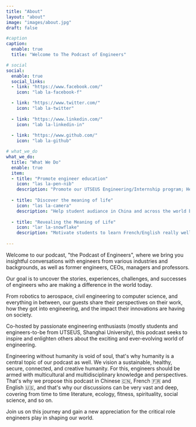 ```yaml
---
title: "About"
layout: "about"
image: "images/about.jpg"
draft: false

#caption
caption:
  enable: true
  title: "Welcome to The Podcast of Engineers"

# social
social:
  enable: true
  social_links:
  - link: "https://www.facebook.com/"
    icon: "lab la-facebook-f"

  - link: "https://www.twitter.com/"
    icon: "lab la-twitter"
    
  - link: "https://www.linkedin.com/"
    icon: "lab la-linkedin-in"
    
  - link: "https://www.github.com/"
    icon: "lab la-github"

# what_we_do
what_we_do:
  title: "What We Do"
  enable: true
  item:
  - title: "Promote engineer education"
    icon: "las la-pen-nib"
    description: "Promote our UTSEUS Engineering/Internship program; Help student audiance in SHU better understand our program."
    
  - title: "Discover the meaning of life"
    icon: "las la-camera"
    description: "Help student audiance in China and across the world beeter undertand how to succeed university life, career life and life in general."
    
  - title: "Revealing the Meaning of Life"
    icon: "lar la-snowflake"
    description: "Motivate students to learn French/English really well."
 
---
```


Welcome to our podcast, "the Podcast of Engineers", where we bring you insightful conversations with engineers from various industries and backgrounds, as well as former engineers, CEOs, managers and professors.

Our goal is to uncover the stories, experiences, challenges, and successes of engineers who are making a difference in the world today. 

From robotics to aerospace, civil engineering to computer science, and everything in between, our guests share their perspectives on their work, how they got into engineering, and the impact their innovations are having on society. 

Co-hosted by passionate engineering enthusiasts (mostly students and engineers-to-be from UTSEUS, Shanghai University), this podcast seeks to inspire and enlighten others about the exciting and ever-evolving world of engineering. 

Engineering without humanity is void of soul, that's why humanity is a central topic of our podcast as well. We vision a sustainable, healthy, secure, connected, and creative humanity. For this, engineers should be armed with multicultural and multidisciplinary knowledge and perspectives. That's why we propose this podcast in Chinese :cn:, French :fr: and English :us:, and that's why our discussions can be very vast and deep, covering from time to time literature, ecology, fitness, spirituality, social science, and so on.

Join us on this journey and gain a new appreciation for the critical role engineers play in shaping our world.